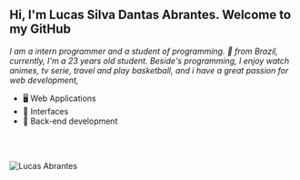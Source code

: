 ## Hi, I'm Lucas Silva Dantas Abrantes. Welcome to my GitHub
*I am a intern programmer and a student of programming. 🚀 from Brazil, currently, I'm a 23 years old student. Beside's programming, I enjoy watch animes, tv serie, travel and play basketball, and i have a great passion for web development,*
<br>
- 🖥 Web Applications
- 🎨 Interfaces
- 🔌 Back-end development
<br>
<br>

![Lucas Abrantes](https://github-readme-stats.vercel.app/api?username=lucasabrantes1&show_icons=true&theme=synthwave)

